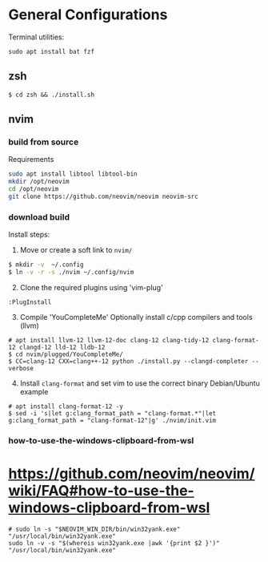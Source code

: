 # General Configurations

Terminal utilities:

```
sudo apt install bat fzf
```

## zsh
```
$ cd zsh && ./install.sh
```

## nvim

### build from source
Requirements
```bash
sudo apt install libtool libtool-bin
mkdir /opt/neovim
cd /opt/neovim
git clone https://github.com/neovim/neovim neovim-src
```

### download build
Install steps:

1) Move or create a soft link to `nvim/`
```bash
$ mkdir -v  ~/.config
$ ln -v -r -s ./nvim ~/.config/nvim
```

2) Clone the required plugins using 'vim-plug'

```
:PlugInstall
```

3) Compile 'YouCompleteMe'
Optionally install c/cpp compilers and tools (llvm)
```
# apt install llvm-12 llvm-12-doc clang-12 clang-tidy-12 clang-format-12 clangd-12 lld-12 lldb-12
$ cd nvim/plugged/YouCompleteMe/
$ CC=clang-12 CXX=clang++-12 python ./install.py --clangd-completer --verbose
```

4) Install `clang-format` and set vim to use the correct binary
Debian/Ubuntu example
```
# apt install clang-format-12 -y
$ sed -i 's|let g:clang_format_path = "clang-format.*"|let g:clang_format_path = "clang-format-12"|g' ./nvim/init.vim
```

### how-to-use-the-windows-clipboard-from-wsl
 # https://github.com/neovim/neovim/wiki/FAQ#how-to-use-the-windows-clipboard-from-wsl
```
# sudo ln -s "$NEOVIM_WIN_DIR/bin/win32yank.exe" "/usr/local/bin/win32yank.exe"
sudo ln -v -s "$(whereis win32yank.exe |awk '{print $2 }')" "/usr/local/bin/win32yank.exe"
```
